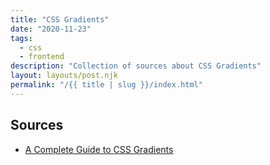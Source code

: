 ```yaml
---
title: "CSS Gradients"
date: "2020-11-23"
tags:
  - css
  - frontend
description: "Collection of sources about CSS Gradients"
layout: layouts/post.njk
permalink: "/{{ title | slug }}/index.html"
---
```


## Sources

- [A Complete Guide to CSS Gradients](https://css-tricks.com/a-complete-guide-to-css-gradients/)
